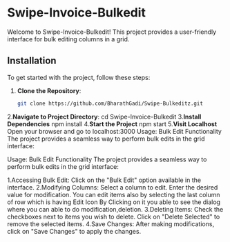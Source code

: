 # Swipe-Invoice-Bulkedit

Welcome to Swipe-Invoice-Bulkedit! This project provides a user-friendly interface for bulk editing columns in a grid.

## Installation

To get started with the project, follow these steps:

1. **Clone the Repository**:
   ```bash
   git clone https://github.com/BharathGadi/Swipe-Bulkeditz.git
2.**Navigate to Project Directory**:
  cd Swipe-Invoice-Bulkedit
3.**Install Dependencies**
  npm install
4.**Start the Project**
  npm start
5.**Visit Localhost**
Open your browser and go to localhost:3000
Usage: Bulk Edit Functionality
The project provides a seamless way to perform bulk edits in the grid interface:

Usage: Bulk Edit Functionality
The project provides a seamless way to perform bulk edits in the grid interface:

1.Accessing Bulk Edit:
  Click on the "Bulk Edit" option available in the interface.
2.Modifying Columns:
  Select a column to edit.
  Enter the desired value for modification.
  You can edit items also by selecting the last column of row which is having Edit Icon
  By Clicking on it you able to see the dialog where you can able to do modification,deletion.
3.Deleting Items:
  Check the checkboxes next to items you wish to delete.
  Click on "Delete Selected" to remove the selected items.
4.Save Changes:
  After making modifications, click on "Save Changes" to apply the changes.
